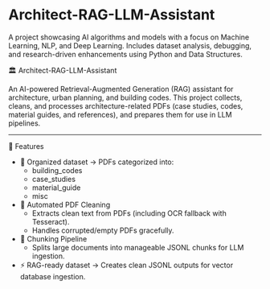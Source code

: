 # Architect-RAG-LLM-Assistant
A project showcasing AI algorithms and models with a focus on Machine Learning, NLP, and Deep Learning. Includes dataset analysis, debugging, and research-driven enhancements using Python and Data Structures.

🏛 Architect-RAG-LLM-Assistant

An AI-powered Retrieval-Augmented Generation (RAG) assistant for
architecture, urban planning, and building codes.
This project collects, cleans, and processes architecture-related PDFs
(case studies, codes, material guides, and references), and prepares
them for use in LLM pipelines.

------------------------------------------------------------------------

🚀 Features

-   📂 Organized dataset → PDFs categorized into:
    -   building_codes
    -   case_studies
    -   material_guide
    -   misc
-   🧹 Automated PDF Cleaning
    -   Extracts clean text from PDFs (including OCR fallback with
        Tesseract).
    -   Handles corrupted/empty PDFs gracefully.
-   📑 Chunking Pipeline
    -   Splits large documents into manageable JSONL chunks for LLM
        ingestion.
-   ⚡ RAG-ready dataset → Creates clean JSONL outputs for vector
    database ingestion.

